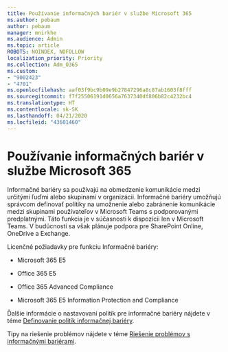 ```yaml
---
title: Používanie informačných bariér v službe Microsoft 365
ms.author: pebaum
author: pebaum
manager: mnirkhe
ms.audience: Admin
ms.topic: article
ROBOTS: NOINDEX, NOFOLLOW
localization_priority: Priority
ms.collection: Adm_O365
ms.custom:
- "9002423"
- "4701"
ms.openlocfilehash: aaf03f9bc9b09e9b27847296a8c87ab1603f8fff
ms.sourcegitcommit: f7f25506191d0656a7637340df806b82c4232bc4
ms.translationtype: HT
ms.contentlocale: sk-SK
ms.lasthandoff: 04/21/2020
ms.locfileid: "43601460"
---
```

# <a name="using-information-barriers-in-microsoft-365"></a>Používanie informačných bariér v službe Microsoft 365

Informačné bariéry sa používajú na obmedzenie komunikácie medzi určitými ľuďmi alebo skupinami v organizácii. Informačné bariéry umožňujú správcom definovať politiky na umožnenie alebo zabránenie komunikácie medzi skupinami používateľov v Microsoft Teams s podporovanými predplatnými.  Táto funkcia je v súčasnosti k dispozícii len v Microsoft Teams. V budúcnosti sa však plánuje podpora pre SharePoint Online, OneDrive a Exchange.

Licenčné požiadavky pre funkciu Informačné bariéry:

- Microsoft 365 E5

- Office 365 E5

- Office 365 Advanced Compliance

- Microsoft 365 E5 Information Protection and Compliance

Ďalšie informácie o nastavovaní politík pre informačné bariéry nájdete v téme [Definovanie politík informačnej bariéry](https://docs.microsoft.com/microsoft-365/compliance/information-barriers-policies).

Tipy na riešenie problémov nájdete v téme [Riešenie problémov s informačnými bariérami](https://docs.microsoft.com/microsoft-365/compliance/information-barriers-troubleshooting).
